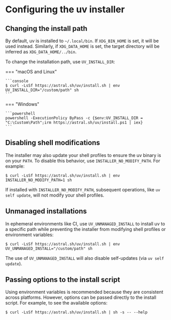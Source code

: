 # Configuring the uv installer

## Changing the install path

By default, uv is installed to `~/.local/bin`. If `XDG_BIN_HOME` is set, it will be used instead.
Similarly, if `XDG_DATA_HOME` is set, the target directory will be inferred as
`XDG_DATA_HOME/../bin`.

To change the installation path, use `UV_INSTALL_DIR`:

=== "macOS and Linux"

    ```console
    $ curl -LsSf https://astral.sh/uv/install.sh | env UV_INSTALL_DIR="/custom/path" sh
    ```

=== "Windows"

    ```powershell
    powershell -ExecutionPolicy ByPass -c {$env:UV_INSTALL_DIR = "C:\Custom\Path";irm https://astral.sh/uv/install.ps1 | iex}
    ```

## Disabling shell modifications

The installer may also update your shell profiles to ensure the uv binary is on your `PATH`. To
disable this behavior, use `INSTALLER_NO_MODIFY_PATH`. For example:

```console
$ curl -LsSf https://astral.sh/uv/install.sh | env INSTALLER_NO_MODIFY_PATH=1 sh
```

If installed with `INSTALLER_NO_MODIFY_PATH`, subsequent operations, like `uv self update`, will not
modify your shell profiles.

## Unmanaged installations

In ephemeral environments like CI, use `UV_UNMANAGED_INSTALL` to install uv to a specific path while
preventing the installer from modifying shell profiles or environment variables:

```console
$ curl -LsSf https://astral.sh/uv/install.sh | env UV_UNMANAGED_INSTALL="/custom/path" sh
```

The use of `UV_UNMANAGED_INSTALL` will also disable self-updates (via `uv self update`).

## Passing options to the install script

Using environment variables is recommended because they are consistent across platforms. However,
options can be passed directly to the install script. For example, to see the available options:

```console
$ curl -LsSf https://astral.sh/uv/install.sh | sh -s -- --help
```
